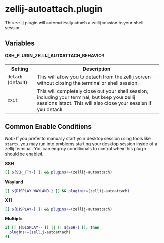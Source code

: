 # zellij-autoattach.plugin

This zellij plugin will automatically attach a zellij session to your shell session.

## Variables

#### OSH_PLUGIN_ZELLIJ_AUTOATTACH_BEHAVIOR

| Setting            | Description                                                                                                                                                      |
|--------------------|------------------------------------------------------------------------------------------------------------------------------------------------------------------|
| `detach` (default) | This will allow you to detach from the zellij screen without closing the terminal or shell session.                                                                |
| `exit`             | This will completely close out your shell session, including your terminal, but keep your zellij sessions intact. This will also close your session if you detach. |

## Common Enable Conditions

*Note* If you prefer to manually start your desktop session using tools like `startx`, you may run into problems starting your desktop session inside of a zellij terminal. You can employ conditionals to control when this plugin should be enabled.

**SSH**

```bash
[[ ${SSH_TTY-} ]] && plugins+=(zellij-autoattach)
```

**Wayland**

```bash
[[ ${DISPLAY_WAYLAND-} ]] && plugins+=(zellij-autoattach)
```

**X11**

```bash
[[ ${DISPLAY-} ]] && plugins+=(zellij-autoattach)
```

**Multiple**

```bash
if [[ ${DISPLAY-} ]] || [[ ${SSH-} ]]; then
  plugins+=(zellij-autoattach)
fi
```

